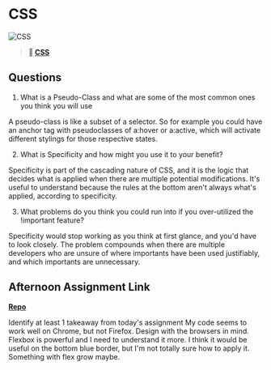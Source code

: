 # CSS

![CSS](https://bcw.blob.core.windows.net/public/cssUnit/1411879719053976)

> **📖 [CSS](https://codeworksacademy.com/fs-student-guide/resources/wk1/03-CSS)**

## Questions

1. What is a Pseudo-Class and what are some of the most common ones you think you will use

A pseudo-class is like a subset of a selector. So for example you could have an anchor tag with pseudoclasses of a:hover or a:active, which will activate different stylings for those respective states. 

2. What is Specificity and how might you use it to your benefit?

Specificity is part of the cascading nature of CSS, and it is the logic that decides what is applied when there are multiple potential modifications. It's useful to understand because the rules at the bottom aren't always what's applied, according to specificity. 

3. What problems do you think you could run into if you over-utilized the !important feature?

Specificity would stop working as you think at first glance, and you'd have to look closely. The problem compounds when there are multiple developers who are unsure of where importants have been used justifiably, and which importants are unnecessary. 

## Afternoon Assignment Link

**[Repo](https://tristanfj.github.io/coolSite/)**

Identify at least 1 takeaway from today's assignment
My code seems to work well on Chrome, but not Firefox. Design with the browsers in mind. Flexbox is powerful and I need to understand it more. I think it would be useful on the bottom blue border, but I'm not totally sure how to apply it. Something with flex grow maybe. 